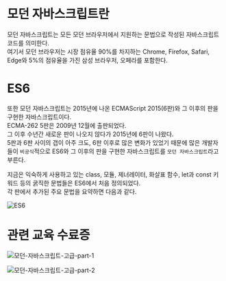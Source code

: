 # 모던 자바스크립트란   
모던 자바스크립트는 모든 모던 브라우저에서 지원하는 문법으로 작성된 자바스크립트 코드를 의미한다.   
여기서 모던 브라우저는 시장 점유율 90%를 차지하는 Chrome, Firefox, Safari, Edge와 5%의 점유율을 가진 삼성 브라우저, 오페라를 포함한다.   
   
# ES6
또한 모던 자바스크립트는 2015년에 나온 ECMAScript 2015(6판)와 그 이후의 판을 구현한 자바스크립트이다.   
ECMA-262 5판은 2009년 12월에 출판되었다.   
그 이후 수년간 새로운 판이 나오지 않다가 2015년에 6판이 나왔다.   
5판과 6판 사이의 갭이 아주 크도, 6판 이후로 많은 변화가 있었기 때문에 많은 개발자들이 `비공식`적으로 ES6와 그 이후의 판을 구현한 자바스크립트를 `모던 자바스크립트`라고 부른다.   
   
지금은 익숙하게 사용하고 있는 class, 모듈, 제너레이터, 화살표 함수, let과 const 키워드 등의 굵직한 문법들은 ES6에서 처음 정의되었다.   
각 판에서 추가된 주요 문법을 요약하면 다음과 같다.   
   
![ES6](https://user-images.githubusercontent.com/46395776/151681631-60d30ec6-3297-494d-9aed-6e0c563656ec.png)   
   
# 관련 교육 수료증
![모던-자바스크립트-고급-part-1](https://user-images.githubusercontent.com/46395776/162627920-74534941-d900-4522-a4c5-a33974f07143.png)   

![모던-자바스크립트-고급-part-2](https://user-images.githubusercontent.com/46395776/163468558-50ae8403-fc1e-4d44-9db9-71201e3e9591.png)